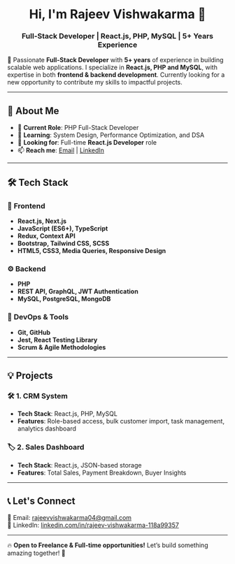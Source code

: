 <h1 align="center">Hi, I'm Rajeev Vishwakarma 👋</h1>
<h3 align="center">Full-Stack Developer | React.js, PHP, MySQL | 5+ Years Experience</h3>

🌟 Passionate **Full-Stack Developer** with **5+ years** of experience in building scalable web applications. I specialize in **React.js, PHP and MySQL**, with expertise in both **frontend & backend development**. Currently looking for a new opportunity to contribute my skills to impactful projects.  

---

## 💼 **About Me**
- 🔭 **Current Role**: PHP Full-Stack Developer  
- 🌱 **Learning**: System Design, Performance Optimization, and DSA  
- 🎯 **Looking for**: Full-time **React.js Developer** role  
- 📫 **Reach me**: [Email](mailto:rajeevvishwakarma04@gmail.com) | [LinkedIn](https://linkedin.com/in/your-profile)  

---

## 🛠 **Tech Stack**
### 🚀 **Frontend**
- **React.js, Next.js**
- **JavaScript (ES6+), TypeScript**
- **Redux, Context API**
- **Bootstrap, Tailwind CSS, SCSS**
- **HTML5, CSS3, Media Queries, Responsive Design**

### ⚙ **Backend**
- **PHP**
- **REST API, GraphQL, JWT Authentication**
- **MySQL, PostgreSQL, MongoDB**
  
### 🔧 **DevOps & Tools**
- **Git, GitHub**
- **Jest, React Testing Library**
- **Scrum & Agile Methodologies**
  
---

## 💡 **Projects**
### 🛠 **1. CRM System**
- **Tech Stack**: React.js, PHP, MySQL
- **Features**: Role-based access, bulk customer import, task management, analytics dashboard

### 🏷 **2. Sales Dashboard**
- **Tech Stack**: React.js, JSON-based storage
- **Features**: Total Sales, Payment Breakdown, Buyer Insights

---

## 📞 **Let's Connect**
📧 Email: rajeevvishwakarma04@gmail.com  
💼 LinkedIn: [linkedin.com/in/rajeev-vishwakarma-118a99357](https://www.linkedin.com/in/rajeev-vishwakarma-118a99357)

---
🔥 **Open to Freelance & Full-time opportunities!** Let’s build something amazing together! 🚀
